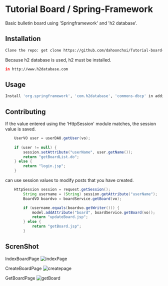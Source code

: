 # Tutorial Board / Spring-Framework

Basic  bulletin board using 'Springframework' and 'h2 database'.

## Installation

```bash
Clone the repo: get clone https://github.com/dahoonchoi/Tutorial-board-Spring-framework.git
```
Because h2 database is used, h2 must be installed.
```bash
in http://www.h2database.com 
```
## Usage

```bash
Install 'org.springframework', 'com.h2database', 'commons-dbcp' in addition to dependencies.
```

## Contributing

If the value entered using the 'HttpSession' module matches, the session value is saved.
```java
	UserVO user = userDAO.getUser(vo);
		
	if (user != null) {
		session.setAttribute("userName", user.getName());
		return "getBoardList.do";
	} else {
		return "login.jsp";
	}
```
can use session values to modify posts that you have created.
```java
	HttpSession session = request.getSession();
		String username = (String) session.getAttribute("userName");
		BoardVO boardvo = boardService.getBoard(vo);

		if (username.equals(boardvo.getWriter())) {
			model.addAttribute("board", boardService.getBoard(vo));
			return "updateBoard.jsp";
		} else {
			return "getBoard.jsp";
		}
```



## ScrenShot

IndexBoardPage
![indexPage](https://user-images.githubusercontent.com/41640324/61532279-4e61e200-aa64-11e9-9cd8-a01bee42f986.PNG)

CreateBoardPage
![createpage](https://user-images.githubusercontent.com/41640324/61532417-b44e6980-aa64-11e9-9549-21732e2682f7.PNG)

GetBoardPage
![getBoard](https://user-images.githubusercontent.com/41640324/61532363-8ff28d00-aa64-11e9-88ee-048fb9ef37e9.PNG)
